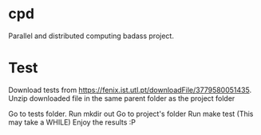 cpd
===

Parallel and distributed computing badass project.

Test
===

Download tests from https://fenix.ist.utl.pt/downloadFile/3779580051435.
Unzip downloaded file in the same parent folder as the project folder

Go to tests folder.
Run mkdir out
Go to project's folder
Run make test (This may take a WHILE)
Enjoy the results :P
